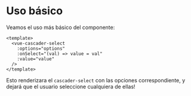 # Uso básico

Veamos el uso más básico del componente:

```vue
<template>
  <vue-cascader-select
    :options="options"
    :onSelect="(val) => value = val"
    :value="value"
  />
</template>
```

Esto renderizara el `cascader-select` con las opciones correspondiente, y dejará que el usuario seleccione cualquiera de ellas!

<VSCBasic
  placeholder="Seleccione una opción..."
/>
